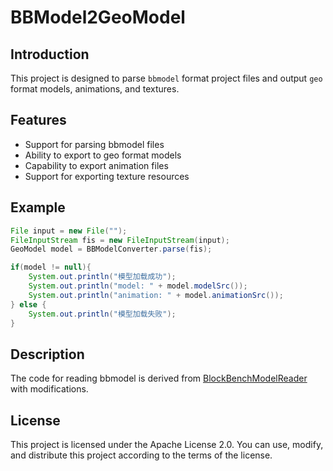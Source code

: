 # BBModel2GeoModel

## Introduction
This project is designed to parse `bbmodel` format project files and output `geo` format models, animations, and textures.

## Features
- Support for parsing bbmodel files
- Ability to export to geo format models
- Capability to export animation files
- Support for exporting texture resources

## Example
```java
File input = new File("");
FileInputStream fis = new FileInputStream(input);
GeoModel model = BBModelConverter.parse(fis);

if(model != null){
    System.out.println("模型加载成功");
    System.out.println("model: " + model.modelSrc());
    System.out.println("animation: " + model.animationSrc());
} else {
    System.out.println("模型加载失败");
}
```

## Description
The code for reading bbmodel is derived from [BlockBenchModelReader](https://github.com/RochBlondiaux/BlockBenchModelReader) with modifications.

## License
This project is licensed under the Apache License 2.0. You can use, modify, and distribute this project according to the terms of the license.